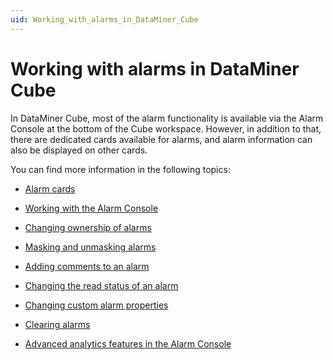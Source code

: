 ```yaml
---
uid: Working_with_alarms_in_DataMiner_Cube
---
```


# Working with alarms in DataMiner Cube

In DataMiner Cube, most of the alarm functionality is available via the Alarm Console at the bottom of the Cube workspace. However, in addition to that, there are dedicated cards available for alarms, and alarm information can also be displayed on other cards.

You can find more information in the following topics:

- [Alarm cards](Alarm_cards.md)

- [Working with the Alarm Console](Working_with_the_Alarm_Console.md)

- [Changing ownership of alarms](Changing_ownership_of_alarms.md)

- [Masking and unmasking alarms](Masking_and_unmasking_alarms.md)

- [Adding comments to an alarm](Adding_comments_to_an_alarm.md)

- [Changing the read status of an alarm](Changing_the_read_status_of_an_alarm.md)

- [Changing custom alarm properties](Changing_custom_alarm_properties.md)

- [Clearing alarms](Clearing_alarms.md)

- [Advanced analytics features in the Alarm Console](Advanced_analytics_features_in_the_Alarm_Console.md)
